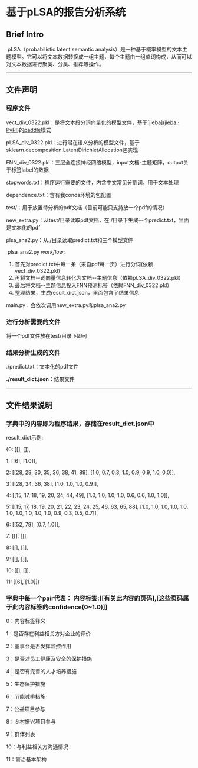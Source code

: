 # 基于pLSA的报告分析系统

## Brief Intro

​	pLSA（probabilistic latent semantic analysis）是一种基于概率模型的文本主题模型。它可以将文本数据转换成一组主题，每个主题由一组单词构成，从而可以对文本数据进行聚类、分类、推荐等操作。

---

## 文件声明

### 程序文件

vect_div_0322.pkl：是将文本段分词向量化的模型文件，基于[jieba]([jieba · PyPI](https://pypi.org/project/jieba/))的[paddle]([飞桨PaddlePaddle-源于产业实践的开源深度学习平台](https://www.paddlepaddle.org.cn/feature))模式

pLSA_div_0322.pkl：进行潜在语义分析的模型文件，基于sklearn.decomposition.LatentDirichletAllocation包实现

FNN_div_0322.pkl：三层全连接神经网络模型，input文档-主题矩阵，output关于标签label的数据

stopwords.txt：程序运行需要的文件，内含中文常见分割词，用于文本处理

dependence.txt：含有我conda环境的包配置

test/：用于放置待分析的pdf文档（目前可能只支持放一个pdf的情况）

new_extra.py：从test/目录读取pdf文档，在./目录下生成一个predict.txt，里面是文本化的pdf

plsa_ana2.py：从./目录读取predict.txt和三个模型文件

​	plsa_ana2.py *workflow*:

1. 首先对predict.txt中每一条（来自pdf每一页）进行分词(依赖vect_div_0322.pkl)
2. 再将文档--词向量信息转化为文档--主题信息（依赖pLSA_div_0322.pkl）
3. 最后将文档--主题信息投入FNN预测标签（依赖FNN_div_0322.pkl）
4. 整理结果，生成result_dict.json，里面包含了结果信息

main.py：会依次调用new_extra.py和plsa_ana2.py

### 进行分析需要的文件

将一个pdf文件放在test/目录下即可

### 结果分析生成的文件

./predict.txt：文本化的pdf文件

**./result_dict.json**：结果文件

---

## 文件结果说明

### 字典中的内容即为程序结果，存储在result_dict.json中

result_dict示例:

{0: [[], []], 

1: [[6], [1.0]], 

2: [[28, 29, 30, 35, 36, 38, 41, 89], [1.0, 0.7, 0.3, 1.0, 0.9, 0.9, 1.0, 0.0]],

3: [[28, 34, 36, 38], [1.0, 1.0, 1.0, 0.9]], 

4: [[15, 17, 18, 19, 20, 24, 44, 49], [1.0, 1.0, 1.0, 1.0, 0.6, 0.6, 1.0, 1.0]], 

5: [[15, 17, 18, 19, 20, 21, 22, 23, 24, 25, 46, 63, 65, 88], [1.0, 1.0, 1.0, 1.0, 1.0, 1.0, 1.0, 1.0, 1.0, 1.0, 0.9, 0.3, 0.5, 0.7]], 

6: [[52, 79], [0.7, 1.0]], 

7: [[], []], 

8: [[], []], 

9: [[], []], 

10: [[], []], 

11: [[6], [1.0]]}

### 字典中每一个pair代表： 内容标签:[[有关此内容的页码],[这些页码属于此内容标签的confidence(0~1.0)]]

0：内容标签释义

1：是否存在利益相关方对企业的评价

2：董事会是否发挥监控作用

3：是否对员工健康及安全的保护措施

4：是否有完善的人才培养措施

5：生态保护措施

6：节能减排措施

7：公益项目参与

8：乡村振兴项目参与

9：群体列表

10：与利益相关方沟通情况

11：管治基本架构